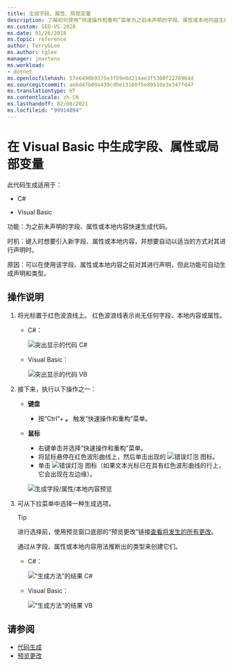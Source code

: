 ```yaml
---
title: 生成字段、属性、局部变量
description: 了解如何使用“快速操作和重构”菜单为之前未声明的字段、属性或本地内容生成代码。
ms.custom: SEO-VS-2020
ms.date: 01/26/2018
ms.topic: reference
author: TerryGLee
ms.author: tglee
manager: jmartens
ms.workload:
- dotnet
ms.openlocfilehash: 57e6490b9375e3f59e0d214ae3f5300f2276964d
ms.sourcegitcommit: ae6d47b09a439cd0e13180f5e89510e3e347fd47
ms.translationtype: HT
ms.contentlocale: zh-CN
ms.lasthandoff: 02/08/2021
ms.locfileid: "99914894"
---
```

# <a name="generate-a-field-property-or-local-variable-in-visual-studio"></a>在 Visual Basic 中生成字段、属性或局部变量

此代码生成适用于：

- C#

- Visual Basic

功能：为之前未声明的字段、属性或本地内容快速生成代码。

时机：键入时想要引入新字段、属性或本地内容，并想要自动以适当的方式对其进行声明时。

原因：可以在使用该字段、属性或本地内容之前对其进行声明，但此功能可自动生成声明和类型。

## <a name="how-to"></a>操作说明

1. 将光标置于红色波浪线上。 红色波浪线表示尚无任何字段、本地内容或属性。

   - C#：

       ![突出显示的代码 C#](media/field-highlight-cs.png)

   - Visual Basic：

       ![突出显示的代码 VB](media/field-highlight-vb.png)

2. 接下来，执行以下操作之一：

   - **键盘**
      - 按“Ctrl”+ **。** 触发“快速操作和重构”菜单。
   - **鼠标**
      - 右键单击并选择“快速操作和重构”菜单。
      - 将鼠标悬停在红色波形曲线上，然后单击出现的 ![错误灯泡](media/error-bulb.png) 图标。
      - 单击 ![错误灯泡](media/error-bulb.png) 图标（如果文本光标已在具有红色波形曲线的行上，它会出现在左边缘）。

      ![生成字段/属性/本地内容预览](media/field-preview-cs.png)

3. 可从下拉菜单中选择一种生成选项。

   > [!TIP]
   > 进行选择前，使用预览窗口底部的“预览更改”链接[查看将发生的所有更改](../../ide/preview-changes.md)。

   通过从字段、属性或本地内容用法推断出的类型来创建它们。

   - C#：

       ![“生成方法”的结果 C#](media/field-result-cs.png)

   - Visual Basic：

       ![“生成方法”的结果 VB](media/field-result-vb.png)

## <a name="see-also"></a>请参阅

- [代码生成](../code-generation-in-visual-studio.md)
- [预览更改](../../ide/preview-changes.md)
